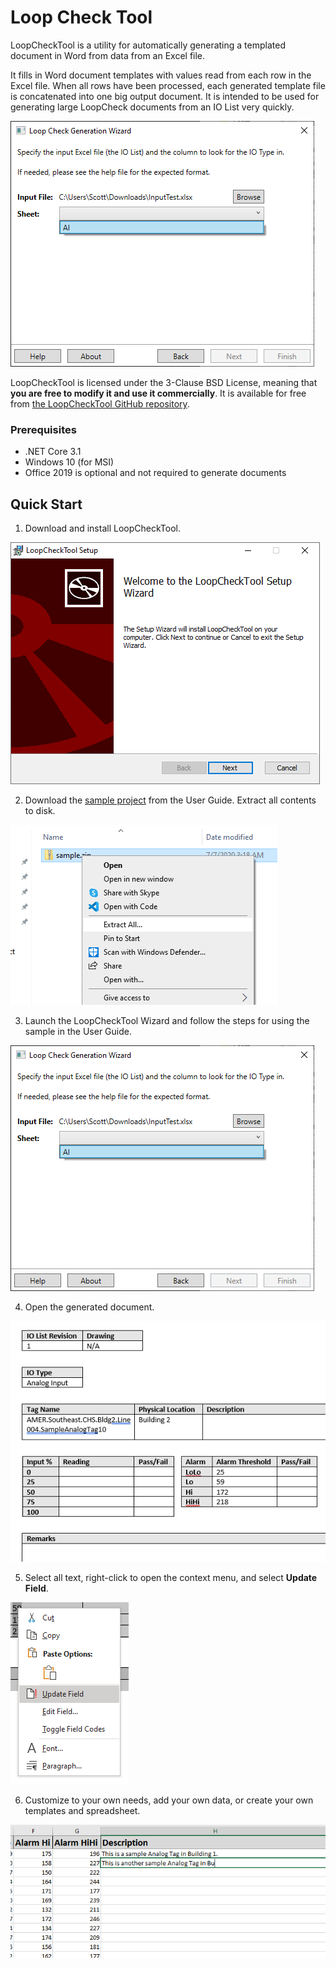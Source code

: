 # Loop Check Tool
LoopCheckTool is a utility for automatically generating a templated document in Word from data from an Excel file.

It fills in Word document templates with values read from each row in the Excel file. When all rows have been processed, each generated template file is concatenated into one big output document. It is intended to be used for generating large LoopCheck documents from an IO List very quickly.

![Steps.png](./Images/Steps.png)

LoopCheckTool is licensed under the 3-Clause BSD License, meaning that **you are free to modify it and use it commercially**. It is available for free from [the LoopCheckTool GitHub repository](https://github.com/snhardin/LoopCheckTool).

### Prerequisites
* .NET Core 3.1
* Windows 10 (for MSI)
* Office 2019 is optional and not required to generate documents

## Quick Start

1. Download and install LoopCheckTool.

![Install.png](./Images/Install.png)

2. Download the [sample project](./LoopCheckTool.Documentation/src/static/projects/sample.zip) from the User Guide. Extract all contents to disk.

![Extract.png](./Images/Extract.png)

3. Launch the LoopCheckTool Wizard and follow the steps for using the sample in the User Guide.

![Steps.png](./Images/Steps.png)

4. Open the generated document.

![Generated.png](./Images/Generated.png)

5. Select all text, right-click to open the context menu, and select **Update Field**.

![Update.png](./Images/Update.png)

6. Customize to your own needs, add your own data, or create your own templates and spreadsheet.

![Customize.png](./Images/Customize.png)
